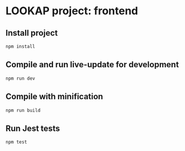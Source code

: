 # LOOKAP project: frontend

## Install project

    npm install

## Compile and run live-update for development

    npm run dev

## Compile with minification

    npm run build

## Run Jest tests

    npm test
